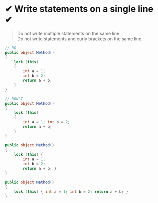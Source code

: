 # ✔ Write statements on a single line ✔

> Do not write multiple statements on the same line.  
> Do not write statements and curly brackets on the same line.

``` csharp
// DO
public object Method()
{
    lock (this)
    {
        int a = 1;
        int b = 2;
        return a + b;
    }
}
```

``` csharp
// DON'T
public object Method()
{
    lock (this)
    {
        int a = 1; int b = 2;
        return a + b;
    }
}
    
public object Method()
{
    lock (this) {
        int a = 1;
        int b = 2;
        return a + b; }
}
    
public object Method()
{
    lock (this) { int a = 1; int b = 2; return a + b; }
}
```
